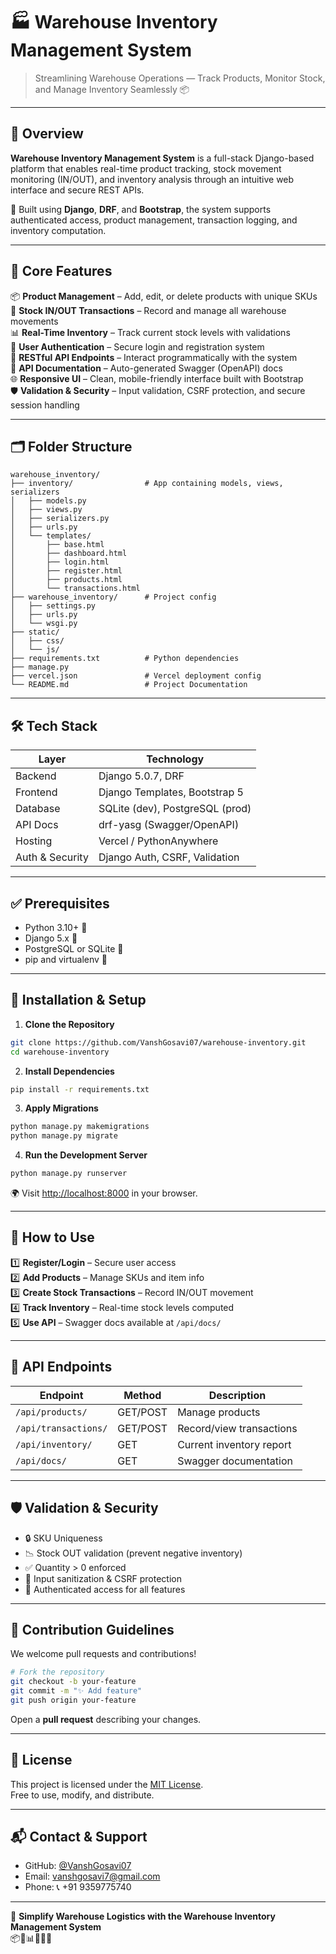 
# 🏭 Warehouse Inventory Management System

> Streamlining Warehouse Operations — Track Products, Monitor Stock, and Manage Inventory Seamlessly 📦

---

## 📌 Overview

**Warehouse Inventory Management System** is a full-stack Django-based platform that enables real-time product tracking, stock movement monitoring (IN/OUT), and inventory analysis through an intuitive web interface and secure REST APIs.

🚀 Built using **Django**, **DRF**, and **Bootstrap**, the system supports authenticated access, product management, transaction logging, and inventory computation.

---

## 🧠 Core Features

📦 **Product Management** – Add, edit, or delete products with unique SKUs  
🔄 **Stock IN/OUT Transactions** – Record and manage all warehouse movements  
📊 **Real-Time Inventory** – Track current stock levels with validations  
🔐 **User Authentication** – Secure login and registration system  
🧾 **RESTful API Endpoints** – Interact programmatically with the system  
📃 **API Documentation** – Auto-generated Swagger (OpenAPI) docs  
🌐 **Responsive UI** – Clean, mobile-friendly interface built with Bootstrap  
🛡️ **Validation & Security** – Input validation, CSRF protection, and secure session handling  

---

## 🗂️ Folder Structure

```
warehouse_inventory/
├── inventory/                # App containing models, views, serializers
│   ├── models.py
│   ├── views.py
│   ├── serializers.py
│   ├── urls.py
│   └── templates/
│       ├── base.html
│       ├── dashboard.html
│       ├── login.html
│       ├── register.html
│       ├── products.html
│       └── transactions.html
├── warehouse_inventory/      # Project config
│   ├── settings.py
│   ├── urls.py
│   └── wsgi.py
├── static/
│   ├── css/
│   └── js/
├── requirements.txt          # Python dependencies
├── manage.py
├── vercel.json               # Vercel deployment config
└── README.md                 # Project Documentation
```

---

## 🛠️ Tech Stack

| Layer           | Technology              |
|------------------|--------------------------|
| Backend          | Django 5.0.7, DRF         |
| Frontend         | Django Templates, Bootstrap 5 |
| Database         | SQLite (dev), PostgreSQL (prod) |
| API Docs         | drf-yasg (Swagger/OpenAPI) |
| Hosting          | Vercel / PythonAnywhere  |
| Auth & Security  | Django Auth, CSRF, Validation |

---

## ✅ Prerequisites

- Python 3.10+ 🐍  
- Django 5.x 🦄  
- PostgreSQL or SQLite 💾  
- pip and virtualenv 🔧  

---

## 🔧 Installation & Setup

1. **Clone the Repository**

```bash
git clone https://github.com/VanshGosavi07/warehouse-inventory.git
cd warehouse-inventory
```

2. **Install Dependencies**

```bash
pip install -r requirements.txt
```

3. **Apply Migrations**

```bash
python manage.py makemigrations
python manage.py migrate
```

4. **Run the Development Server**

```bash
python manage.py runserver
```

🌍 Visit [http://localhost:8000](http://localhost:8000) in your browser.

---

## 📘 How to Use

1️⃣ **Register/Login** – Secure user access  
2️⃣ **Add Products** – Manage SKUs and item info  
3️⃣ **Create Stock Transactions** – Record IN/OUT movement  
4️⃣ **Track Inventory** – Real-time stock levels computed  
5️⃣ **Use API** – Swagger docs available at `/api/docs/`

---

## 🔌 API Endpoints

| Endpoint               | Method | Description                 |
|------------------------|--------|-----------------------------|
| `/api/products/`       | GET/POST | Manage products            |
| `/api/transactions/`   | GET/POST | Record/view transactions   |
| `/api/inventory/`      | GET     | Current inventory report    |
| `/api/docs/`           | GET     | Swagger documentation       |

---

## 🛡️ Validation & Security

- 🔒 SKU Uniqueness  
- 📉 Stock OUT validation (prevent negative inventory)  
- ✅ Quantity > 0 enforced  
- 🧼 Input sanitization & CSRF protection  
- 🔐 Authenticated access for all features  

---

## 🤝 Contribution Guidelines

We welcome pull requests and contributions!

```bash
# Fork the repository
git checkout -b your-feature
git commit -m "✨ Add feature"
git push origin your-feature
```

Open a **pull request** describing your changes.

---

## 📜 License

This project is licensed under the [MIT License](./LICENSE).  
Free to use, modify, and distribute.

---

## 📬 Contact & Support

- GitHub: [@VanshGosavi07](https://github.com/VanshGosavi07)  
- Email: [vanshgosavi7@gmail.com](mailto:vanshgosavi7@gmail.com)  
- Phone: 📞 +91 9359775740  

---

🚀 **Simplify Warehouse Logistics with the Warehouse Inventory Management System**  
📦🧾📊🔄🔐🌐
